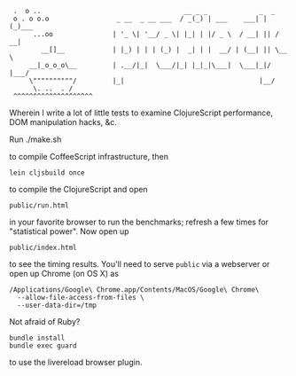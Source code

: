      .  o ..                                    __ _ _             _  _     
     o . o o.o                 _ __  _ __ ___  / _(_) | ___    ___| |(_)___ 
          ...oo               | '_ \| '__/ _ \| |_| | |/ _ \  / __| || / __|
            __[]__            | |_) | | | (_) |  _| | |  __/ | (__| || \__ \
         __|_o_o_o\__         | .__/|_|  \___/|_| |_|_|\___|  \___|_|/ |___/
         \""""""""""/         |_|                                  |__/     
          \. ..  . /          
     ^^^^^^^^^^^^^^^^^^^^ 

Wherein I write a lot of little tests to examine ClojureScript performance, DOM manipulation hacks, &c.

Run
    ./make.sh

to compile CoffeeScript infrastructure, then

    lein cljsbuild once

to compile the ClojureScript and open

    public/run.html

in your favorite browser to run the benchmarks; refresh a few times for "statistical power".
Now open up

    public/index.html

to see the timing results.
You'll need to serve `public` via a webserver or open up Chrome (on OS X) as

    /Applications/Google\ Chrome.app/Contents/MacOS/Google\ Chrome\
      --allow-file-access-from-files \
      --user-data-dir=/tmp


Not afraid of Ruby?

    bundle install
    bundle exec guard

to use the livereload browser plugin.
